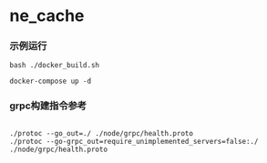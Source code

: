 # ne_cache


### 示例运行
```shell
bash ./docker_build.sh

docker-compose up -d
```


### grpc构建指令参考 
```

./protoc --go_out=./ ./node/grpc/health.proto 
./protoc --go-grpc_out=require_unimplemented_servers=false:./ ./node/grpc/health.proto

```
